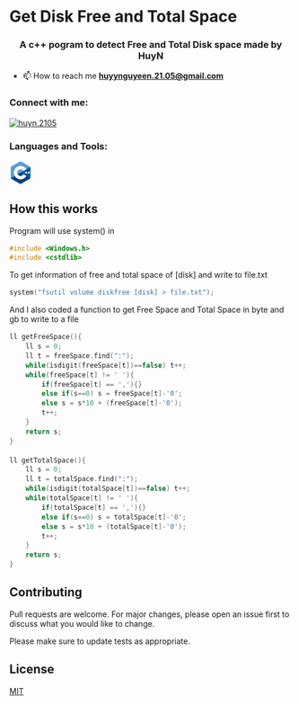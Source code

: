 # Get Disk Free and Total Space
<h3 align="center">A c++ pogram to detect Free and Total Disk space made by HuyN</h3>

- 📫 How to reach me **huyynguyeen.21.05@gmail.com**

<h3 align="left">Connect with me:</h3>
<p align="left">
<a href="https://fb.com/huyn.2105" target="blank"><img align="center" src="https://raw.githubusercontent.com/rahuldkjain/github-profile-readme-generator/master/src/images/icons/Social/facebook.svg" alt="huyn.2105" height="30" width="40" /></a>
</p>

<h3 align="left">Languages and Tools:</h3>
<p align="left"> <a href="https://www.w3schools.com/cpp/" target="_blank" rel="noreferrer"> <img src="https://raw.githubusercontent.com/devicons/devicon/master/icons/cplusplus/cplusplus-original.svg" alt="cplusplus" width="40" height="40"/> </a> </p>

## How this works
Program will use system() in

```cpp
#include <Windows.h>
#include <cstdlib>
```
To get information of free and total space of [disk] and write to file.txt
```cpp
system("fsutil volume diskfree [disk] > file.txt");
```
And I also coded a function to get Free Space and Total Space in byte and gb to write to a file
```cpp
ll getFreeSpace(){
    ll s = 0;
    ll t = freeSpace.find(":");
    while(isdigit(freeSpace[t])==false) t++;
    while(freeSpace[t] != ' '){
        if(freeSpace[t] == ','){}
        else if(s==0) s = freeSpace[t]-'0';
        else s = s*10 + (freeSpace[t]-'0');
        t++;
    }
    return s;
}

ll getTotalSpace(){
    ll s = 0;
    ll t = totalSpace.find(":");
    while(isdigit(totalSpace[t])==false) t++;
    while(totalSpace[t] != ' '){
        if(totalSpace[t] == ','){}
        else if(s==0) s = totalSpace[t]-'0';
        else s = s*10 + (totalSpace[t]-'0');
        t++;
    }
    return s;
}
```

## Contributing
Pull requests are welcome. For major changes, please open an issue first to discuss what you would like to change.

Please make sure to update tests as appropriate.

## License
[MIT](https://choosealicense.com/licenses/mit/)

